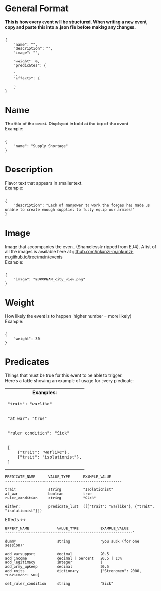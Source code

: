 <h1>General Format</h1>

<b>This is how every event will be structured. When writing a new event, copy and paste this into a .json file before making any changes. </b>

<pre><code>
{
    "name": "",
    "description": "",
    "image": "",

    "weight": 0,
    "predicates": {

    },
    "effects": {

    }
}
</code></pre>

<h1>Name</h1>
<p>The title of the event. Displayed in bold at the top of the event<br>Example:</p>

<pre><code>
{
    "name": "Supply Shortage"
}
</code></pre>

<h1>Description</h1>
<p>Flavor text that appears in smaller text.<br>Example:</p>

<pre><code>
{
    "description": "Lack of manpower to work the forges has made us unable to create enough supplies to fully equip our armies!"
}
</code></pre>

<h1>Image</h1>
<p>Image that accompanies the event. (Shamelessly ripped from EU4). A list of all the images is available here at <a href="github.com/inkunzi-m/inkunzi-m.github.io/tree/main/events">github.com/inkunzi-m/inkunzi-m.github.io/tree/main/events</a><br>Example:</p>

<pre><code>
{
    "image": "EUROPEAN_city_view.png"
}
</code></pre>

<h1>Weight</h1>
<p>How likely the event is to happen (higher number = more likely).<br>Example:</p>

<pre><code>
{
    "weight": 30
}
</code></pre>

<h1>Predicates</h1>
<p>Things that must be true for this event to be able to trigger.<br>Here's a table showing an example of usage for every predicate:</p>

 <table>
  <tr>
    <th>Examples:</th>
  </tr><tr>
    <td><pre><code style="background-color"="#666666">"trait": "warlike"</code></pre></td>
  </tr><tr>
    <td><pre><code>"at_war": "true"</code></pre></td>
  </tr><tr>
    <td><pre><code>"ruler_condition": "Sick"</code></pre></td>
  </tr><tr>
    <td><pre><code>[
    {"trait": "warlike"},
    {"trait": "isolationist"},
]</code></pre></td>
  </tr>
</table> 

    PREDICATE_NAME      VALUE_TYPE      EXAMPLE_VALUE
    ------------------------------------------------------

    trait               string          "Isolationist"
    at_war              boolean         true
    ruler_condition     string          "Sick"

    either:             predicate_list  ([{"trait": "warlike"}, {"trait", "isolationist"}])






Effects <-> <br>

    EFFECT_NAME             VALUE_TYPE          EXAMPLE_VALUE
    -----------------------------------------------------------'

    dummy                   string              "you suck (for one session)"

    add_warsupport          decimal             20.5
    add_income              decimal | percent   20.5 | 13%
    add_legitimacy          integer             1
    add_army_upkeep         decimal             20.5
    add_units               dictionary          {"Strongmen": 2000, "Horsemen": 500}

    set_ruler_condition     string              "Sick"
